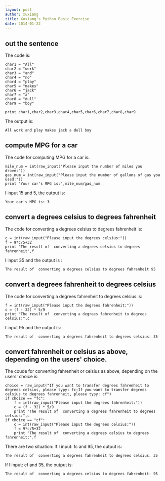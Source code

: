 ```yaml
---
layout: post
author: xuxiang
title: Xuxiang's Python Basic Exercise
date: 2014-01-22
---
```


## out the sentence 

The code is:

```
char1 = "All"
char2 = "work"
char3 = "and"
char4 = "no"
char4 = "play"
char5 = "makes"
char6 = "jack"
char7 = "a"
char8 = "dull"
char9 = "boy"

print char1,char2,char3,char4,char5,char6,char7,char8,char9
```
The output is:

```
All work and play makes jack a dull boy
```
## compute MPG for a car

The code for computing MPG for a car is:

```
mile_num = int(raw_input("Please input the number of miles you drove:"))
gas_num = int(raw_input("Please input the number of gallons of gas you used:"))
print "Your car's MPG is:",mile_num/gas_num
```

I input 15 and 5, the output is:

```
Your car's MPG is: 3
```

## convert a degrees celsius to degrees fahrenheit

The code for converting a degrees celsius to degrees fahrenheit is:

```
c = int(raw_input("Please input the degrees celsius:"))
f = 9*c/5+32
print "The result of  converting a degrees celsius to degrees fahrenheit",f
```

I input 35 and the output is :

```
The result of  converting a degrees celsius to degrees fahrenheit 95
```

## convert a  degrees fahrenheit to degrees celsius

The code for converting a degrees fahrenheit to degrees celsius is:

```
f = int(raw_input("Please input the degrees fahrenheit:"))
c = (f - 32) * 5/9
print "The result of  converting a degrees fahrenheit to degrees celsius:",c
```

I input 95 and the output is:

```
The result of  converting a degrees fahrenheit to degrees celsius: 35
```

## convert fahrenheit or celsius as above, depending on the users' choice.

The coude for converting fahrenheit or celsius as above, depending on the users' choice is:

```
choice = raw_input("If you want to transfer degrees fahrenheit to degrees celsius, please typy: fc;If you want to transfer degrees celsius to degrees fahrenheit, please typy: cf")
if choice == "fc":
    f = int(raw_input("Please input the degrees fahrenheit:"))
    c = (f - 32) * 5/9
    print "The result of  converting a degrees fahrenheit to degrees celsius:",c
if choice == "cf":
    c = int(raw_input("Please input the degrees celsius:"))
    f = 9*c/5+32
    print "The result of  converting a degrees celsius to degrees fahrenheit:",f
```

There are two situation:
If I input: fc and 95, the output is:

```
The result of  converting a degrees fahrenheit to degrees celsius: 35
```

If I input: cf and 35, the output is:

```
The result of  converting a degrees celsius to degrees fahrenheit: 95
```
```
